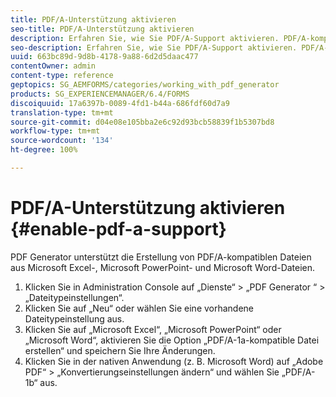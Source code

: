 ```yaml
---
title: PDF/A-Unterstützung aktivieren
seo-title: PDF/A-Unterstützung aktivieren
description: Erfahren Sie, wie Sie PDF/A-Support aktivieren. PDF/A-kompatible Dateien können aus Microsoft Excel-, Microsoft PowerPoint- und Microsoft Word-Dateien erstellt werden.
seo-description: Erfahren Sie, wie Sie PDF/A-Support aktivieren. PDF/A-kompatible Dateien können aus Microsoft Excel-, Microsoft PowerPoint- und Microsoft Word-Dateien erstellt werden.
uuid: 663bc89d-9d8b-4178-9a88-6d2d5daac477
contentOwner: admin
content-type: reference
geptopics: SG_AEMFORMS/categories/working_with_pdf_generator
products: SG_EXPERIENCEMANAGER/6.4/FORMS
discoiquuid: 17a6397b-0089-4fd1-b44a-686fdf60d7a9
translation-type: tm+mt
source-git-commit: d04e08e105bba2e6c92d93bcb58839f1b5307bd8
workflow-type: tm+mt
source-wordcount: '134'
ht-degree: 100%

---
```



# PDF/A-Unterstützung aktivieren {#enable-pdf-a-support}

PDF Generator unterstützt die Erstellung von PDF/A-kompatiblen Dateien aus Microsoft Excel-, Microsoft PowerPoint- und Microsoft Word-Dateien.

1. Klicken Sie in Administration Console auf „Dienste“ > „PDF Generator “ > „Dateitypeinstellungen“.
1. Klicken Sie auf „Neu“ oder wählen Sie eine vorhandene Dateitypeinstellung aus.
1. Klicken Sie auf „Microsoft Excel“, „Microsoft PowerPoint“ oder „Microsoft Word“, aktivieren Sie die Option „PDF/A-1a-kompatible Datei erstellen“ und speichern Sie Ihre Änderungen.
1. Klicken Sie in der nativen Anwendung (z. B. Microsoft Word) auf „Adobe PDF“ > „Konvertierungseinstellungen ändern“ und wählen Sie „PDF/A-1b“ aus.

